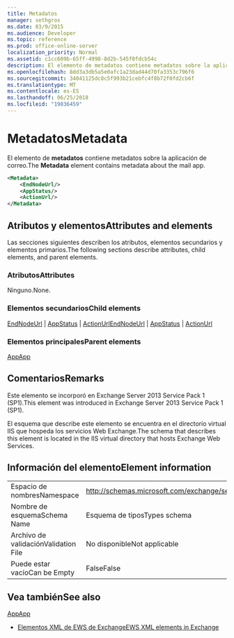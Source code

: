 ```yaml
---
title: Metadatos
manager: sethgros
ms.date: 03/9/2015
ms.audience: Developer
ms.topic: reference
ms.prod: office-online-server
localization_priority: Normal
ms.assetid: c1cc609b-65ff-4998-8d2b-545f0fdcb54c
description: El elemento de metadatos contiene metadatos sobre la aplicación de correo.
ms.openlocfilehash: 8dd3a3db5a5e0afc1a23dad44d70fa3353c796f6
ms.sourcegitcommit: 34041125dc8c5f993b21cebfc4f8b72f0fd2cb6f
ms.translationtype: MT
ms.contentlocale: es-ES
ms.lasthandoff: 06/25/2018
ms.locfileid: "19836459"
---
```

# <a name="metadata"></a><span data-ttu-id="7c581-103">Metadatos</span><span class="sxs-lookup"><span data-stu-id="7c581-103">Metadata</span></span>

<span data-ttu-id="7c581-104">El elemento de **metadatos** contiene metadatos sobre la aplicación de correo.</span><span class="sxs-lookup"><span data-stu-id="7c581-104">The **Metadata** element contains metadata about the mail app.</span></span> 
  
```XML
<Metadata>
    <EndNodeUrl/>
    <AppStatus/>
    <ActionUrl/>
</Metadata>
```

## <a name="attributes-and-elements"></a><span data-ttu-id="7c581-105">Atributos y elementos</span><span class="sxs-lookup"><span data-stu-id="7c581-105">Attributes and elements</span></span>

<span data-ttu-id="7c581-106">Las secciones siguientes describen los atributos, elementos secundarios y elementos primarios.</span><span class="sxs-lookup"><span data-stu-id="7c581-106">The following sections describe attributes, child elements, and parent elements.</span></span>
  
### <a name="attributes"></a><span data-ttu-id="7c581-107">Atributos</span><span class="sxs-lookup"><span data-stu-id="7c581-107">Attributes</span></span>

<span data-ttu-id="7c581-108">Ninguno.</span><span class="sxs-lookup"><span data-stu-id="7c581-108">None.</span></span>
  
### <a name="child-elements"></a><span data-ttu-id="7c581-109">Elementos secundarios</span><span class="sxs-lookup"><span data-stu-id="7c581-109">Child elements</span></span>

<span data-ttu-id="7c581-110">[EndNodeUrl](endnodeurl.md) | [AppStatus](appstatus-ex15websvcsotherref.md) | [ActionUrl](actionurl.md)</span><span class="sxs-lookup"><span data-stu-id="7c581-110">[EndNodeUrl](endnodeurl.md) | [AppStatus](appstatus-ex15websvcsotherref.md) | [ActionUrl](actionurl.md)</span></span>
  
### <a name="parent-elements"></a><span data-ttu-id="7c581-111">Elementos principales</span><span class="sxs-lookup"><span data-stu-id="7c581-111">Parent elements</span></span>

[<span data-ttu-id="7c581-112">App</span><span class="sxs-lookup"><span data-stu-id="7c581-112">App</span></span>](app.md)
  
## <a name="remarks"></a><span data-ttu-id="7c581-113">Comentarios</span><span class="sxs-lookup"><span data-stu-id="7c581-113">Remarks</span></span>

<span data-ttu-id="7c581-114">Este elemento se incorporó en Exchange Server 2013 Service Pack 1 (SP1).</span><span class="sxs-lookup"><span data-stu-id="7c581-114">This element was introduced in Exchange Server 2013 Service Pack 1 (SP1).</span></span>
  
<span data-ttu-id="7c581-115">El esquema que describe este elemento se encuentra en el directorio virtual IIS que hospeda los servicios Web Exchange.</span><span class="sxs-lookup"><span data-stu-id="7c581-115">The schema that describes this element is located in the IIS virtual directory that hosts Exchange Web Services.</span></span>
  
## <a name="element-information"></a><span data-ttu-id="7c581-116">Información del elemento</span><span class="sxs-lookup"><span data-stu-id="7c581-116">Element information</span></span>

|||
|:-----|:-----|
|<span data-ttu-id="7c581-117">Espacio de nombres</span><span class="sxs-lookup"><span data-stu-id="7c581-117">Namespace</span></span>  <br/> | http://schemas.microsoft.com/exchange/services/2006/types  <br/> |
|<span data-ttu-id="7c581-118">Nombre de esquema</span><span class="sxs-lookup"><span data-stu-id="7c581-118">Schema Name</span></span>  <br/> |<span data-ttu-id="7c581-119">Esquema de tipos</span><span class="sxs-lookup"><span data-stu-id="7c581-119">Types schema</span></span>  <br/> |
|<span data-ttu-id="7c581-120">Archivo de validación</span><span class="sxs-lookup"><span data-stu-id="7c581-120">Validation File</span></span>  <br/> |<span data-ttu-id="7c581-121">No disponible</span><span class="sxs-lookup"><span data-stu-id="7c581-121">Not applicable</span></span>  <br/> |
|<span data-ttu-id="7c581-122">Puede estar vacío</span><span class="sxs-lookup"><span data-stu-id="7c581-122">Can be Empty</span></span>  <br/> |<span data-ttu-id="7c581-123">False</span><span class="sxs-lookup"><span data-stu-id="7c581-123">False</span></span>  <br/> |
   
## <a name="see-also"></a><span data-ttu-id="7c581-124">Vea también</span><span class="sxs-lookup"><span data-stu-id="7c581-124">See also</span></span>



[<span data-ttu-id="7c581-125">App</span><span class="sxs-lookup"><span data-stu-id="7c581-125">App</span></span>](app.md)


- [<span data-ttu-id="7c581-126">Elementos XML de EWS de Exchange</span><span class="sxs-lookup"><span data-stu-id="7c581-126">EWS XML elements in Exchange</span></span>](ews-xml-elements-in-exchange.md)

